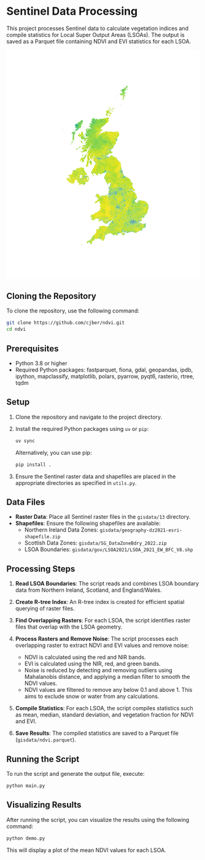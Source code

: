 # Sentinel Data Processing

This project processes Sentinel data to calculate vegetation indices and compile statistics for Local Super Output Areas (LSOAs). The output is saved as a Parquet file containing NDVI and EVI statistics for each LSOA.

![](./img/nvdi_mean.png)

## Cloning the Repository

To clone the repository, use the following command:

```bash
git clone https://github.com/cjber/ndvi.git
cd ndvi
```

## Prerequisites

- Python 3.8 or higher
- Required Python packages: fastparquet, fiona, gdal, geopandas, ipdb, ipython, mapclassify, matplotlib, polars, pyarrow, pyqt6, rasterio, rtree, tqdm

## Setup

1. Clone the repository and navigate to the project directory.

2. Install the required Python packages using `uv` or `pip`:

   ```bash
   uv sync
   ```

   Alternatively, you can use pip:

   ```bash
   pip install .
   ```

3. Ensure the Sentinel raster data and shapefiles are placed in the appropriate directories as specified in `utils.py`.

## Data Files

- **Raster Data**: Place all Sentinel raster files in the `gisdata/13` directory.
- **Shapefiles**: Ensure the following shapefiles are available:
  - Northern Ireland Data Zones: `gisdata/geography-dz2021-esri-shapefile.zip`
  - Scottish Data Zones: `gisdata/SG_DataZoneBdry_2022.zip`
  - LSOA Boundaries: `gisdata/gov/LSOA2021/LSOA_2021_EW_BFC_V8.shp`

## Processing Steps

1. **Read LSOA Boundaries**: The script reads and combines LSOA boundary data from Northern Ireland, Scotland, and England/Wales.

2. **Create R-tree Index**: An R-tree index is created for efficient spatial querying of raster files.

3. **Find Overlapping Rasters**: For each LSOA, the script identifies raster files that overlap with the LSOA geometry.

4. **Process Rasters and Remove Noise**: The script processes each overlapping raster to extract NDVI and EVI values and remove noise:
   - NDVI is calculated using the red and NIR bands.
   - EVI is calculated using the NIR, red, and green bands.
   - Noise is reduced by detecting and removing outliers using Mahalanobis distance, and applying a median filter to smooth the NDVI values.
   - NDVI values are filtered to remove any below 0.1 and above 1. This aims to exclude snow or water from any calculations.

5. **Compile Statistics**: For each LSOA, the script compiles statistics such as mean, median, standard deviation, and vegetation fraction for NDVI and EVI.

6. **Save Results**: The compiled statistics are saved to a Parquet file (`gisdata/ndvi.parquet`).

## Running the Script

To run the script and generate the output file, execute:

```bash
python main.py
```

## Visualizing Results

After running the script, you can visualize the results using the following command:

```bash
python demo.py
```

This will display a plot of the mean NDVI values for each LSOA.
